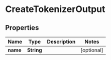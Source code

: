 

# CreateTokenizerOutput


## Properties

Name | Type | Description | Notes
------------ | ------------- | ------------- | -------------
**name** | **String** |  |  [optional]



